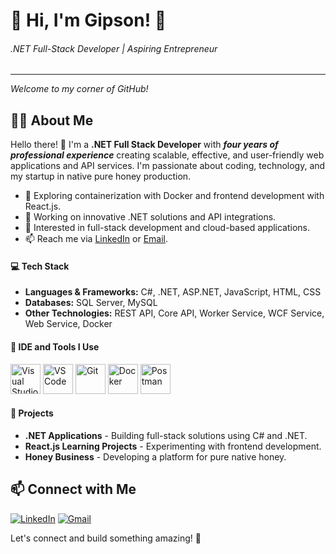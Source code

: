 # 🌟 Hi, I'm Gipson! 🌟
###### .NET Full-Stack Developer | Aspiring Entrepreneur
---
*Welcome to my corner of GitHub!*

## 👨‍💻 About Me 
Hello there! 👋 I'm a **.NET Full Stack Developer** with ***four years of professional experience*** creating scalable, effective, and user-friendly web applications and API services. I'm passionate about coding, technology, and my startup in native pure honey production.

- 🌱 Exploring containerization with Docker and frontend development with React.js.
- 🔭 Working on innovative .NET solutions and API integrations.
- 💼 Interested in full-stack development and cloud-based applications.
- 📫 Reach me via [LinkedIn](www.linkedin.com/in/gipson-s) or [Email](mailto:gipson625@gmail@outlook.com).

#### 💻 Tech Stack
- **Languages & Frameworks:** C#, .NET, ASP.NET, JavaScript, HTML, CSS
- **Databases:** SQL Server, MySQL
- **Other Technologies:** REST API, Core API, Worker Service, WCF Service, Web Service, Docker

#### 🔧 IDE and Tools I Use
<img width="48" height="48" src="https://img.icons8.com/color/48/visual-studio-2019.png" alt="Visual Studio"/> <img width="48" height="48" src="https://img.icons8.com/color/48/visual-studio-code-2019.png" alt="VS Code"/> <img width="48" height="48" src="https://img.icons8.com/color/48/git.png" alt="Git"/> <img width="48" height="48" src="https://img.icons8.com/fluency/48/docker.png" alt="Docker"/> <img width="48" height="48" src="https://img.icons8.com/external-tal-revivo-color-tal-revivo/48/external-postman-is-the-only-complete-api-development-environment-logo-color-tal-revivo.png" alt="Postman"/>

#### 📌 Projects
- **.NET Applications** - Building full-stack solutions using C# and .NET.
- **React.js Learning Projects** - Experimenting with frontend development.
- **Honey Business** - Developing a platform for pure native honey.

## 📫 Connect with Me
[![LinkedIn](https://img.shields.io/badge/LinkedIn-Profile-blue?style=flat&logo=linkedin)](www.linkedin.com/in/gipson-s) 
[![Gmail](https://img.shields.io/badge/Gmail-Email-red?style=flat&logo=gmail)](mailto:gipson625@gmail@outlook.com)

Let's connect and build something amazing! 🚀
